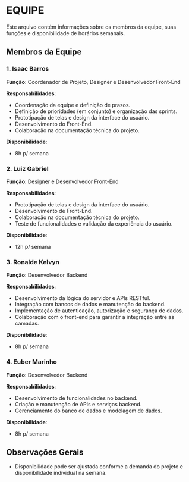 # EQUIPE

Este arquivo contém informações sobre os membros da equipe, suas funções e disponibilidade de horários semanais.

## Membros da Equipe

### 1. Isaac Barros
**Função**: Coordenador de Projeto, Designer e Desenvolvedor Front-End 

**Responsabilidades**:
- Coordenação da equipe e definição de prazos.
- Definição de prioridades (em conjunto) e organização das sprints.
- Prototipação de telas e design da interface do usuário.
- Desenvolvimento do Front-End.
- Colaboração na documentação técnica do projeto.
 
**Disponibilidade**:
- 8h p/ semana

### 2. Luiz Gabriel
**Função**: Designer e Desenvolvedor Front-End 

**Responsabilidades**:
- Prototipação de telas e design da interface do usuário.
- Desenvolvimento de Front-End.
- Colaboração na documentação técnica do projeto.
- Teste de funcionalidades e validação da experiência do usuário.

**Disponibilidade**:
- 12h p/ semana

### 3. Ronalde Kelvyn
**Função**: Desenvolvedor Backend

**Responsabilidades**:
- Desenvolvimento da lógica do servidor e APIs RESTful.
- Integração com bancos de dados e manutenção do backend.
- Implementação de autenticação, autorização e segurança de dados.
- Colaboração com o front-end para garantir a integração entre as camadas.

**Disponibilidade**:
- 8h p/ semana

### 4. Euber Marinho
**Função**: Desenvolvedor Backend

**Responsabilidades**:
- Desenvolvimento de funcionalidades no backend.
- Criação e manutenção de APIs e serviços backend.
- Gerenciamento do banco de dados e modelagem de dados.

**Disponibilidade**:
- 8h p/ semana

## Observações Gerais
- Disponibilidade pode ser ajustada conforme a demanda do projeto e disponibilidade individual na semana.
